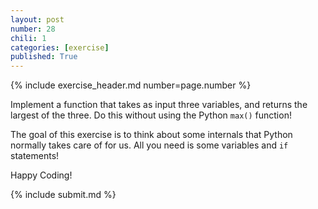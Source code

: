 ```yaml
---
layout: post
number: 28
chili: 1
categories: [exercise]
published: True
---
```


{% include exercise_header.md number=page.number %}

Implement a function that takes as input three variables, and returns the largest of the three. Do this without using the Python `max()` function!

The goal of this exercise is to think about some internals that Python normally takes care of for us. All you need is some variables and `if` statements!

Happy Coding!

{% include submit.md %}